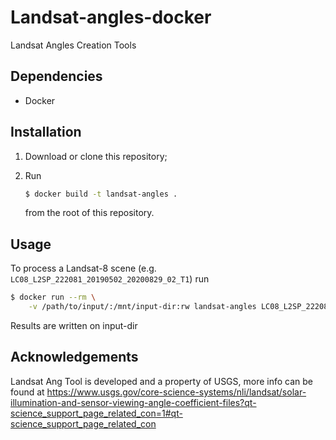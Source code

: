 # Landsat-angles-docker

Landsat Angles Creation Tools

## Dependencies

- Docker

## Installation

1. Download or clone this repository;

2. Run

   ```bash
   $ docker build -t landsat-angles .
   ```

   from the root of this repository.

## Usage

To process a Landsat-8 scene (e.g. `LC08_L2SP_222081_20190502_20200829_02_T1`) run

```bash
$ docker run --rm \
    -v /path/to/input/:/mnt/input-dir:rw landsat-angles LC08_L2SP_222081_20190502_20200829_02_T1
```

Results are written on input-dir

## Acknowledgements

Landsat Ang Tool is developed and a property of USGS, more info can be found at https://www.usgs.gov/core-science-systems/nli/landsat/solar-illumination-and-sensor-viewing-angle-coefficient-files?qt-science_support_page_related_con=1#qt-science_support_page_related_con
